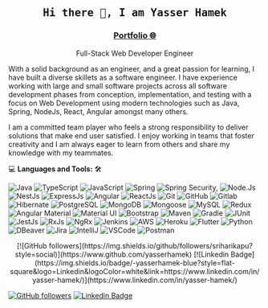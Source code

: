 <h2 align='center'><samp><strong>Hi there 👋, I am Yasser Hamek</strong></samp></h2>
<h3 align='center'><strong><a href="https://yasserhamek.github.io/portfolio/" target="_blank">Portfolio 🌐</a></strong></h3>
<p align='center'>Full-Stack Web Developer Engineer</p>

<p align='left'> With a solid background as an engineer, and a great passion for learning, I have built a diverse skillets as a software engineer. I have experience working with large and small software projects across all software development phases from conception, implementation, and testing with a focus on Web Development using modern technologies such as Java, Spring, NodeJs, React, Angular amongst many others.

I am a committed team player who feels a strong responsibility to
deliver solutions that make end user satisfied. I enjoy working in teams that foster creativity and I am always eager to learn from others and share my knowledge with my teammates. </p>

💻 **Languages and Tools:** 🛠️<br>

![Java](https://img.shields.io/badge/-Java-white?&logo=Java)
![TypeScript](https://img.shields.io/badge/-TypeScript-white?&logo=TypeScript&labelColor=white)
![JavaScript](https://img.shields.io/badge/-JavaScript-white?&logo=JavaScript&logoColor=black&labelColor=white)
![Spring](https://img.shields.io/badge/-Spring-white?&logo=Spring&labelColor=white)
![Spring Security,](https://img.shields.io/badge/-Spring%20Security-white?&logo=Spring%20Security&labelColor=white)
![Node.Js](https://img.shields.io/badge/-Node.Js-white?logo=Node.Js&labelColor=white)
![NestJs](https://img.shields.io/badge/-NestJs-white?logo=NestJs&logoColor=purple&labelColor=white)
![ExpressJs](https://img.shields.io/badge/-ExpressJs-white)
![Angular](https://img.shields.io/badge/-Angular-white?logo=Angular&logoColor=red&labelColor=white)
![ReactJs](https://img.shields.io/badge/-ReactJs-white?logo=React&labelColor=white)
![Git](https://img.shields.io/badge/-Git-white?logo=Git&labelColor=white)
![GitHub](https://img.shields.io/badge/-GitHub-white?logo=GitHub&logoColor=black&labelColor=white)
![Gitlab](https://img.shields.io/badge/-GitLab-white?logo=GitLab&labelColor=white)
![Hibernate](https://img.shields.io/badge/-Hibernate-white?logo=Hibernate&logoColor=black&labelColor=white)
![PostgreSQL](https://img.shields.io/badge/-PostgreSQL-white?logo=PostgreSQL)
![MongoDB](https://img.shields.io/badge/-MongoDB-white?logo=MongoDB)
![Mongoose](https://img.shields.io/badge/-Mongoose-white?logo=Mongoose&logoColor=brown)
![MySQL](https://img.shields.io/badge/-MySQL-white?logo=MySQL)
![Redux](https://img.shields.io/badge/-Redux-white?logo=Redux&logoColor=purple)
![Angular Material](https://img.shields.io/badge/-Angular%20Material-white?logo=Angular%20Material)
![Material UI](https://img.shields.io/badge/-Material%20UI-white?logo=Material%20UI)
![Bootstrap](https://img.shields.io/badge/-Bootstrap-white?logo=Bootstrap)
![Maven](https://img.shields.io/badge/-Maven-white?logo=Maven)
![Gradle](https://img.shields.io/badge/-Gradle-white?logo=Gradle&logoColor=black)
![JUnit](https://img.shields.io/badge/-JUnit-white?logo=JUnit)
![JestJs](https://img.shields.io/badge/-JestJs-white?logo=JestJs)
![RxJs](https://img.shields.io/badge/-RxJs-white?logo=NgRx&logoColor=purple)
![NgRx](https://img.shields.io/badge/-NgRx-white?logo=NgRx)
![Jenkins](https://img.shields.io/badge/-Jenkins-white?logo=Jenkins)
![AWS](https://img.shields.io/badge/-AWS-white?logo=AWS)
![Heroku](https://img.shields.io/badge/-Heroku-white?logo=Heroku&logoColor=purple)
![Flutter](https://img.shields.io/badge/-Flutter-white?logo=Flutter&logoColor=blue)
![Python](https://img.shields.io/badge/-Python-white?logo=Python)
![DBeaver](https://img.shields.io/badge/-DBeaver-white?logo=DBeaver)
![Jira](https://img.shields.io/badge/-Jira-white?logo=Jira&logoColor=blue)
![IntelliJ](https://img.shields.io/badge/-IntelliJ-white?logo=IntelliJ)
![VSCode](https://img.shields.io/badge/-Visual%20Studio%20Code-white?logo=Visual%20Studio%20Code&logoColor=blue)
![Postman](https://img.shields.io/badge/-Postman-white?logo=Postman)

<p align='center'>
[![GitHub followers](https://img.shields.io/github/followers/sriharikapu?style=social)](https://www.github.com/yasserhamek)
[![Linkedin Badge](https://img.shields.io/badge/-yasserhamek-blue?style=flat-square&logo=Linkedin&logoColor=white&link=https://www.linkedin.com/in/yasser-hamek/)](https://www.linkedin.com/in/yasser-hamek/)
</p>

[![GitHub followers](https://img.shields.io/github/followers/sriharikapu?style=social)](https://www.github.com/yasserhamek)
[![Linkedin Badge](https://img.shields.io/badge/-yasserhamek-blue?style=flat-square&logo=Linkedin&logoColor=white&link=https://www.linkedin.com/in/yasser-hamek/)](https://www.linkedin.com/in/yasser-hamek/)
